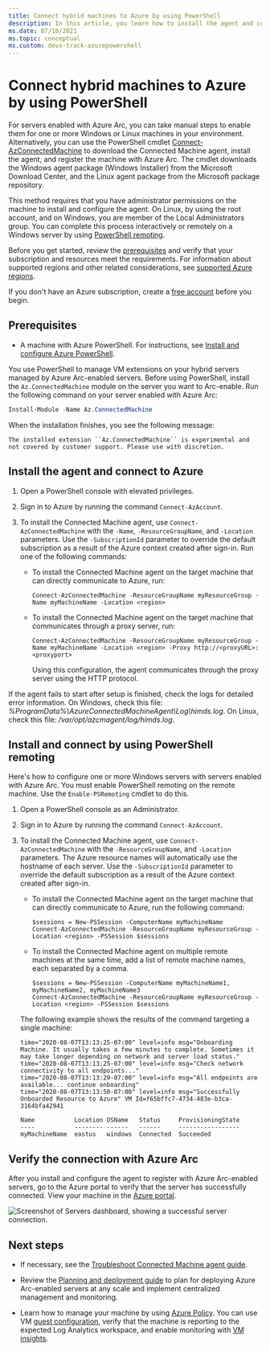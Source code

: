 ```yaml
---
title: Connect hybrid machines to Azure by using PowerShell
description: In this article, you learn how to install the agent and connect a machine to Azure by using Azure Arc-enabled servers. You can do this with PowerShell.
ms.date: 07/16/2021
ms.topic: conceptual
ms.custom: devx-track-azurepowershell
---
```


# Connect hybrid machines to Azure by using PowerShell

For servers enabled with Azure Arc, you can take manual steps to enable them for one or more Windows or Linux machines in your environment. Alternatively, you can use the PowerShell cmdlet [Connect-AzConnectedMachine](/powershell/module/az.connectedmachine/remove-azconnectedmachine) to download the Connected Machine agent, install the agent, and register the machine with Azure Arc. The cmdlet downloads the Windows agent package (Windows Installer) from the Microsoft Download Center, and the Linux agent package from the Microsoft package repository.

This method requires that you have administrator permissions on the machine to install and configure the agent. On Linux, by using the root account, and on Windows, you are member of the Local Administrators group. You can complete this process interactively or remotely on a Windows server by using [PowerShell remoting](/powershell/scripting/learn/ps101/08-powershell-remoting).

Before you get started, review the [prerequisites](prerequisites.md) and verify that your subscription and resources meet the requirements. For information about supported regions and other related considerations, see [supported Azure regions](overview.md#supported-regions).

If you don't have an Azure subscription, create a [free account](https://azure.microsoft.com/free/?WT.mc_id=A261C142F) before you begin.

## Prerequisites

- A machine with Azure PowerShell. For instructions, see [Install and configure Azure PowerShell](/powershell/azure/).

You use PowerShell to manage VM extensions on your hybrid servers managed by Azure Arc-enabled servers. Before using PowerShell, install the `Az.ConnectedMachine` module on the server you want to Arc-enable. Run the following command on your server enabled with Azure Arc:

```powershell
Install-Module -Name Az.ConnectedMachine
```

When the installation finishes, you see the following message:

`The installed extension ``Az.ConnectedMachine`` is experimental and not covered by customer support. Please use with discretion.`

## Install the agent and connect to Azure

1. Open a PowerShell console with elevated privileges.

2. Sign in to Azure by running the command `Connect-AzAccount`.

3. To install the Connected Machine agent, use `Connect-AzConnectedMachine` with the `-Name`, `-ResourceGroupName`, and `-Location` parameters. Use the `-SubscriptionId` parameter to override the default subscription as a result of the Azure context created after sign-in. Run one of the following commands:

    * To install the Connected Machine agent on the target machine that can directly communicate to Azure, run:

        ```azurepowershell
        Connect-AzConnectedMachine -ResourceGroupName myResourceGroup -Name myMachineName -Location <region>
        ```

    * To install the Connected Machine agent on the target machine that communicates through a proxy server, run:

        ```azurepowershell
        Connect-AzConnectedMachine -ResourceGroupName myResourceGroup -Name myMachineName -Location <region> -Proxy http://<proxyURL>:<proxyport>
        ```

      Using this configuration, the agent communicates through the proxy server using the HTTP protocol.

If the agent fails to start after setup is finished, check the logs for detailed error information. On Windows, check this file: *%ProgramData%\AzureConnectedMachineAgent\Log\himds.log*. On Linux, check this file: */var/opt/azcmagent/log/himds.log*.

## Install and connect by using PowerShell remoting

Here's how to configure one or more Windows servers with servers enabled with Azure Arc. You must enable PowerShell remoting on the remote machine. Use the `Enable-PSRemoting` cmdlet to do this.

1. Open a PowerShell console as an Administrator.

2. Sign in to Azure by running the command `Connect-AzAccount`.

3. To install the Connected Machine agent, use `Connect-AzConnectedMachine` with the `-ResourceGroupName`, and `-Location` parameters. The Azure resource names will automatically use the hostname of each server. Use the `-SubscriptionId` parameter to override the default subscription as a result of the Azure context created after sign-in.

    * To install the Connected Machine agent on the target machine that can directly communicate to Azure, run the following command:

        ```azurepowershell
        $sessions = New-PSSession -ComputerName myMachineName
        Connect-AzConnectedMachine -ResourceGroupName myResourceGroup -Location <region> -PSSession $sessions
        ```

    * To install the Connected Machine agent on multiple remote machines at the same time, add a list of remote machine names, each separated by a comma.

        ```azurepowershell
        $sessions = New-PSSession -ComputerName myMachineName1, myMachineName2, myMachineName3
        Connect-AzConnectedMachine -ResourceGroupName myResourceGroup -Location <region> -PSSession $sessions
        ```

    The following example shows the results of the command targeting a single machine:

    ```azurepowershell
    time="2020-08-07T13:13:25-07:00" level=info msg="Onboarding Machine. It usually takes a few minutes to complete. Sometimes it may take longer depending on network and server load status."
    time="2020-08-07T13:13:25-07:00" level=info msg="Check network connectivity to all endpoints..."
    time="2020-08-07T13:13:29-07:00" level=info msg="All endpoints are available... continue onboarding"
    time="2020-08-07T13:13:50-07:00" level=info msg="Successfully Onboarded Resource to Azure" VM Id=f65bffc7-4734-483e-b3ca-3164bfa42941

    Name           Location OSName   Status     ProvisioningState
    ----           -------- ------   ------     -----------------
    myMachineName  eastus   windows  Connected  Succeeded
    ```

## Verify the connection with Azure Arc

After you install and configure the agent to register with Azure Arc-enabled servers, go to the Azure portal to verify that the server has successfully connected. View your machine in the [Azure portal](https://portal.azure.com).

![Screenshot of Servers dashboard, showing a successful server connection.](./media/onboard-portal/arc-for-servers-successful-onboard.png)

## Next steps

* If necessary, see the [Troubleshoot Connected Machine agent guide](troubleshoot-agent-onboard.md).

* Review the [Planning and deployment guide](plan-at-scale-deployment.md) to plan for deploying Azure Arc-enabled servers at any scale and implement centralized management and monitoring.

* Learn how to manage your machine by using [Azure Policy](../../governance/policy/overview.md). You can use VM [guest configuration](../../governance/machine-configuration/overview.md), verify that the machine is reporting to the expected Log Analytics workspace, and enable monitoring with [VM insights](../../azure-monitor/vm/vminsights-enable-policy.md).
